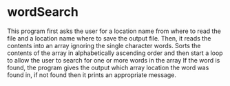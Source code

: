 # wordSearch
This program first asks the user for a location name from where to read the file
and a location name where to save the output file.
Then, it reads the contents into an array ignoring the single character words.
Sorts the contents of the array in alphabetically ascending order and
then start a loop to allow the user to search for one or more words in the array
If the word is found, the program gives the output which array location the word was found in,
if not found then it prints an appropriate message.
